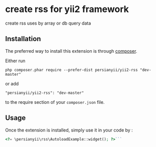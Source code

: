 create rss for yii2 framework
=============================
create rss uses by array or db query data

Installation
------------

The preferred way to install this extension is through [composer](http://getcomposer.org/download/).

Either run

```
php composer.phar require --prefer-dist persianyii/yii2-rss "dev-master"
```

or add

```
"persianyii/yii2-rss": "dev-master"
```

to the require section of your `composer.json` file.


Usage
-----

Once the extension is installed, simply use it in your code by  :

```php
<?= \persianyii\rss\AutoloadExample::widget(); ?>```